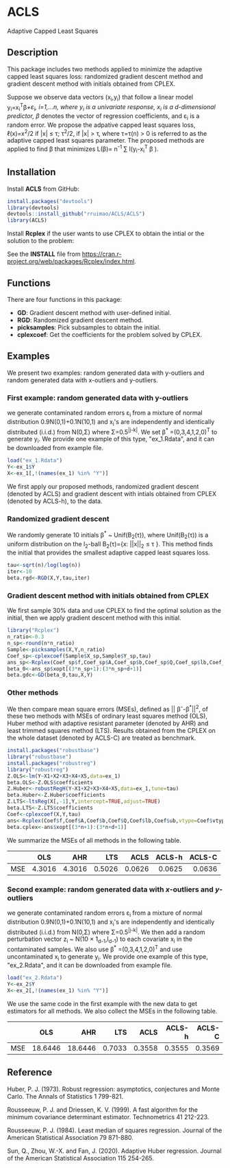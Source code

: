 # ACLS
Adaptive Capped Least Squares
## Description
This package includes two methods applied to minimize the adaptive capped least squares loss: randomized gradient descent method and gradient descent method with initials obtained from CPLEX.

Suppose we observe data vectors  (x<sub>i</sub>,y<sub>i</sub>) that follow a linear model y<sub>i</sub>=x<sub>i</sub><sup>T</sup>&beta;<sup>*</sup>+&epsilon;<sub>i</sub>, i=1,...n, where y<sub>i</sub> is a univariate response,  x<sub>i</sub> is a d-dimensional predictor, &beta;<sup>*</sup> denotes the vector of regression coefficients, and &epsilon;<sub>i</sub> is a random error. We propose the adpative capped least squares loss, &ell;(x)=x<sup>2</sup>/2 if |x| &leq; &tau;; &tau;<sup>2</sup>/2, if |x| &gt; &tau;, where &tau;=&tau;(n) &gt; 0 is referred to as the adaptive capped least squares parameter. The proposed methods are applied to find &beta; that minimizes L(&beta;)= n<sup>-1</sup> &sum; l(y<sub>i</sub>-x<sub>i</sub><sup>T</sup> &beta; ).

## Installation
Install **ACLS** from GitHub:
``` R
install.packages("devtools")
library(devtools)
devtools::install_github("rruimao/ACLS/ACLS")
library(ACLS)
``` 

Install **Rcplex** if the user wants to use CPLEX to obtain the intial or the solution to the problem:

See the **INSTALL** file from https://cran.r-project.org/web/packages/Rcplex/index.html.


## Functions
There are four functions in this package:

- **GD**: Gradient descent method with user-defined initial.
- **RGD**: Randomized gradient descent method.
- **picksamples**: Pick subsamples to obtain the initial.
- **cplexcoef**: Get the coefficients for the problem solved by CPLEX.

## Examples
We present two examples: random generated data with y-outliers and random generated data with x-outliers and y-outliers. 



### First example: random generated data with y-outliers
we generate contaminated random errors &epsilon;<sub>i</sub> from a mixture of normal distribution 0.9N(0,1)+0.1N(10,1) and x<sub>i</sub>'s are independently and identically distributed (i.i.d.) from N(0,&Sigma;) where &Sigma;=0.5<sup>|j-k|</sup>. We set &beta;<sup>*</sup> =(0,3,4,1,2,0)<sup>T</sup> to generate y<sub>i</sub>. We provide one example of this type, "ex_1.Rdata", and it can be downloaded from example file.

```R
load("ex_1.Rdata")
Y<-ex_1$Y
X<-ex_1[,!(names(ex_1) %in% "Y")]
```

We first apply our proposed methods, randomized gradient descent (denoted by ACLS) and gradient descent with intials obtained from CPLEX (denoted by ACLS-h), to the data. 


### Randomized gradient descent
We randomly generate 10 initials &beta;<sup>*</sup> ~ Unif(B<sub>2</sub>(&tau;)), where Unif(B<sub>2</sub>(&tau;)) is a uniform distribution on the l<sub>2</sub>-ball B<sub>2</sub>(&tau;)={x: ||x||<sub>2</sub> &leq; &tau; }. This method finds the initial that provides the smallest adaptive capped least squares loss.

``` R
tau<-sqrt(n)/log(log(n))
iter<-10
beta.rgd<-RGD(X,Y,tau,iter)
```

### Gradient descent method with initials obtained from CPLEX 
We first sample 30% data and use CPLEX to find the optimal solution as the initial, then we apply gradient descent method with this initial.
``` R
library("Rcplex")
n_ratio<-0.3
n_sp<-round(n*n_ratio)
Sample<-picksamples(X,Y,n_ratio)
Coef_sp<-cplexcoef(Sample$X_sp,Sample$Y_sp,tau)
ans_sp<-Rcplex(Coef_sp$f,Coef_sp$A,Coef_sp$b,Coef_sp$Q,Coef_sp$lb,Coef_sp$ub,vtype=Coef_sp$vtype)
beta_0<-ans_sp$xopt[(3*n_sp+1):(3*n_sp+d+1)]
beta.gdc<-GD(beta_0,tau,X,Y)
```

### Other methods
We then compare mean square errors (MSEs), defined as || &beta;&circ;-&beta;<sup>*</sup>||<sup>2</sup>, of these two methods with MSEs of ordinary least squares method (OLS), Huber method with adaptive resistant parameter (denoted by AHR) and least trimmed squares method (LTS). Results obtained from the CPLEX on the whole dataset (denoted by ACLS-C) are treated as benchmark. 
``` R
install.packages("robustbase")
library("robustbase")
install.packages("robustreg")
library("robustreg")
Z.OLS<-lm(Y~X1+X2+X3+X4+X5,data=ex_1)
beta.OLS<-Z.OLS$coefficients
Z.Huber<-robustRegH(Y~X1+X2+X3+X4+X5,data=ex_1,tune=tau)
beta.Huber<-Z.Huber$coefficients
Z.LTS<-ltsReg(X[,-1],Y,intercept=TRUE,adjust=TRUE)
beta.LTS<-Z.LTS$coefficients
Coef<-cplexcoef(X,Y,tau)
ans<-Rcplex(Coef$f,Coef$A,Coef$b,Coef$Q,Coef$lb,Coef$ub,vtype=Coef$vtype)
beta.cplex<-ans$xopt[(3*n+1):(3*n+d+1)]
```

We summarize the MSEs of all methods in the following table.

|    |OLS | AHR |  LTS | ACLS | ACLS-h | ACLS-C |
| :---         |     :---:      |          ---: |          ---: |          ---: |          ---: |          ---: |
| MSE   | 4.3016    | 4.3016 |0.5026|0.0626|0.0625|0.0636|

### Second example: random generated data with $x$-outliers and $y$-outliers
we generate contaminated random errors &epsilon;<sub>i</sub> from a mixture of normal distribution 0.9N(0,1)+0.1N(10,1) and x<sub>i</sub>'s are independently and identically distributed (i.i.d.) from N(0,&Sigma;) where &Sigma;=0.5<sup>|j-k|</sup>. We then add a random perturbation vector  z<sub>i</sub> ~ N(10 &times; 1<sub>d-1</sub>,I<sub>d-1</sub>) to each covariate x<sub>i</sub> in the contaminated samples. We also use &beta;<sup>*</sup> =(0,3,4,1,2,0)<sup>T</sup> and use uncontaminated x<sub>i</sub> to generate y<sub>i</sub>. We provide one example of this type, "ex_2.Rdata", and it can be downloaded from example file.
	
``` R
load("ex_2.Rdata")
Y<-ex_2$Y
X<-ex_2[,!(names(ex_1) %in% "Y")]
```	


We use the same code in the first example with the new data to get estimators for all methods. We also collect the MSEs in the following table. 

|    |OLS | AHR |  LTS | ACLS | ACLS-h | ACLS-C |
| :---         |     :---:      |          ---: |          ---: |          ---: |          ---: |          ---: |
| MSE   | 18.6446   | 18.6446    |0.7033|0.3558|0.3555|0.3569|

## Reference
Huber, P. J. (1973). Robust regression: asymptotics, conjectures and Monte Carlo. The Annals of Statistics 1 799-821.

Rousseeuw, P. J. and Driessen, K. V. (1999). A fast algorithm for the minimum covariance determinant estimator. Technometrics 41 212-223.

Rousseeuw, P. J. (1984). Least median of squares regression. Journal of the American Statistical Association 79 871-880.

Sun, Q., Zhou, W.-X. and Fan, J. (2020). Adaptive Huber regression. Journal of the American Statistical Association 115 254-265.

